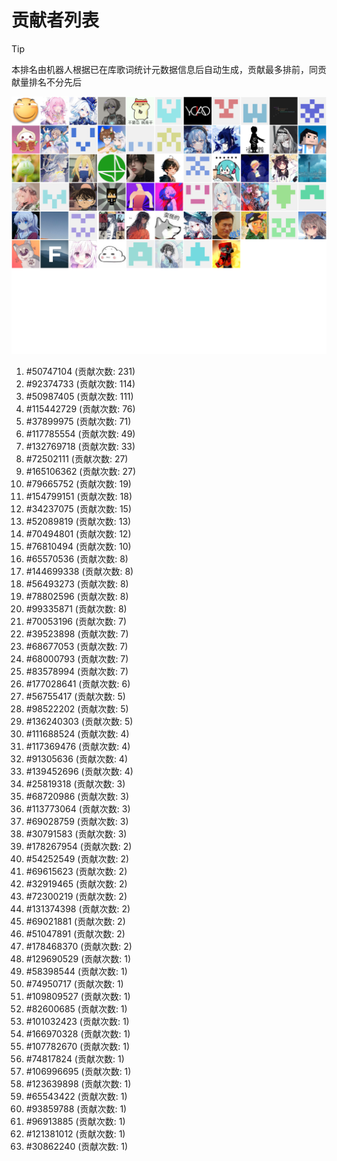 # 贡献者列表

> [!TIP]
> 本排名由机器人根据已在库歌词统计元数据信息后自动生成，贡献最多排前，同贡献量排名不分先后

![贡献者头像画廊](./CONTRIBUTORS.svg)

1. #50747104 (贡献次数: 231)
2. #92374733 (贡献次数: 114)
3. #50987405 (贡献次数: 111)
4. #115442729 (贡献次数: 76)
5. #37899975 (贡献次数: 71)
6. #117785554 (贡献次数: 49)
7. #132769718 (贡献次数: 33)
8. #72502111 (贡献次数: 27)
9. #165106362 (贡献次数: 27)
10. #79665752 (贡献次数: 19)
11. #154799151 (贡献次数: 18)
12. #34237075 (贡献次数: 15)
13. #52089819 (贡献次数: 13)
14. #70494801 (贡献次数: 12)
15. #76810494 (贡献次数: 10)
16. #65570536 (贡献次数: 8)
17. #144699338 (贡献次数: 8)
18. #56493273 (贡献次数: 8)
19. #78802596 (贡献次数: 8)
20. #99335871 (贡献次数: 8)
21. #70053196 (贡献次数: 7)
22. #39523898 (贡献次数: 7)
23. #68677053 (贡献次数: 7)
24. #68000793 (贡献次数: 7)
25. #83578994 (贡献次数: 7)
26. #177028641 (贡献次数: 6)
27. #56755417 (贡献次数: 5)
28. #98522202 (贡献次数: 5)
29. #136240303 (贡献次数: 5)
30. #111688524 (贡献次数: 4)
31. #117369476 (贡献次数: 4)
32. #91305636 (贡献次数: 4)
33. #139452696 (贡献次数: 4)
34. #25819318 (贡献次数: 3)
35. #68720986 (贡献次数: 3)
36. #113773064 (贡献次数: 3)
37. #69028759 (贡献次数: 3)
38. #30791583 (贡献次数: 3)
39. #178267954 (贡献次数: 2)
40. #54252549 (贡献次数: 2)
41. #69615623 (贡献次数: 2)
42. #32919465 (贡献次数: 2)
43. #72300219 (贡献次数: 2)
44. #131374398 (贡献次数: 2)
45. #69021881 (贡献次数: 2)
46. #51047891 (贡献次数: 2)
47. #178468370 (贡献次数: 2)
48. #129690529 (贡献次数: 1)
49. #58398544 (贡献次数: 1)
50. #74950717 (贡献次数: 1)
51. #109809527 (贡献次数: 1)
52. #82600685 (贡献次数: 1)
53. #101032423 (贡献次数: 1)
54. #166970328 (贡献次数: 1)
55. #107782670 (贡献次数: 1)
56. #74817824 (贡献次数: 1)
57. #106996695 (贡献次数: 1)
58. #123639898 (贡献次数: 1)
59. #65543422 (贡献次数: 1)
60. #93859788 (贡献次数: 1)
61. #96913885 (贡献次数: 1)
62. #121381012 (贡献次数: 1)
63. #30862240 (贡献次数: 1)
